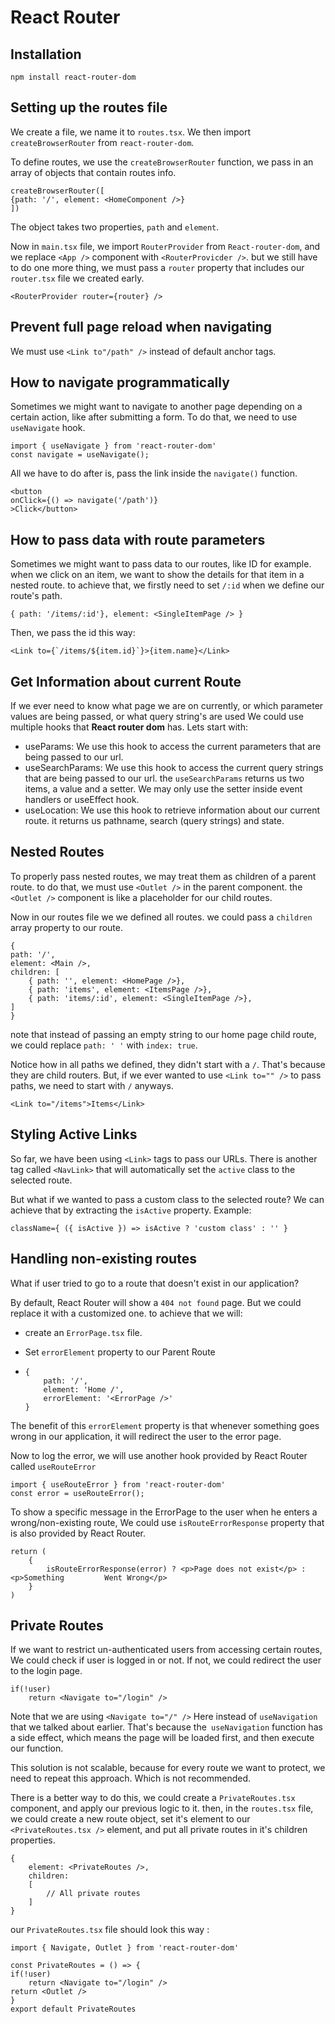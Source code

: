 # React Router

## Installation

```
npm install react-router-dom
```



## Setting up the routes file

We create a file, we name it to ```routes.tsx```. We then import ```createBrowserRouter``` from ```react-router-dom```.

To define routes, we use the ```createBrowserRouter``` function, we pass in an array of objects that contain routes info.

```react
createBrowserRouter([
{path: '/', element: <HomeComponent />}
])
```

The object takes two properties, ```path``` and ```element```. 

Now in ```main.tsx``` file, we import ```RouterProvider``` from ```React-router-dom```, and we replace ```<App />``` component with ```<RouterProvicder />```. but we still have to do one more thing, we must pass a ```router``` property that includes our ```router.tsx``` file we created early. 

```react
<RouterProvider router={router} />
```



## Prevent full page reload when navigating

We must use ```<Link to"/path" />``` instead of default anchor tags. 



## How to navigate programmatically 

Sometimes we might want to navigate to another page depending on a certain action, like after submitting a form. To do that, we need to use ```useNavigate``` hook.

```react
import { useNavigate } from 'react-router-dom'
const navigate = useNavigate();
```

All we have to do after is, pass the link inside the ```navigate()``` function.

```react
<button
onClick={() => navigate('/path')}
>Click</button>
```



## How to pass data with route parameters

Sometimes we might want to pass data to our routes, like ID for example. when we click on an item, we want to show the details for that item in a nested route. to achieve that, we firstly need to set ```/:id``` when we define our route's path.

```react
{ path: '/items/:id'}, element: <SingleItemPage /> }
```

Then, we pass the id this way:

```react
<Link to={`/items/${item.id}`}>{item.name}</Link>
```



## Get Information about current Route

If we ever need to know what page we are on currently, or which parameter values are being passed, or what query string's are used We could use multiple hooks that **React router dom** has. Lets start with:

- useParams: We use this hook to access the current parameters that are being passed to our url.
- useSearchParams: We use this hook to access the current query strings that are being passed to our url. the ```useSearchParams``` returns us two items, a value and a setter. We may only use the setter inside event handlers or useEffect hook.
- useLocation: We use this hook to retrieve information about our current route. it returns us pathname, search (query strings) and state.



## Nested Routes

To properly pass nested routes, we may treat them as children of a parent route. to do that, we must use ```<Outlet />``` in the parent component. the ```<Outlet />``` component is like a placeholder for our child routes.

Now in our routes file we we defined all routes. we could pass a ```children``` array property to our route.

```react
{ 
path: '/',
element: <Main />,
children: [
    { path: '', element: <HomePage />},
    { path: 'items', element: <ItemsPage />},
    { path: 'items/:id', element: <SingleItemPage />},
]
}
```

note that instead of passing an empty string to our home page child route, we could replace ```path: ' '``` with ```index: true```.

Notice how in all paths we defined, they didn't start with a ```/```. That's because they are child routers. But, if we ever wanted to use ```<Link to="" />``` to pass paths, we need to start with ```/``` anyways. 

```react
<Link to="/items">Items</Link>
```

 

## Styling Active Links

So far, we have been using ```<Link>``` tags to pass our URLs. There is another tag called ```<NavLink>``` that will automatically set the ```active``` class to the selected route. 

But what if we wanted to pass a custom class to the selected route? We can achieve that by extracting the ```isActive``` property. Example:

```react
className={ ({ isActive }) => isActive ? 'custom class' : '' }
```



## Handling non-existing routes

What if user tried to go to a route that doesn't exist in our application? 

By default, React Router will show a ```404 not found``` page. But we could replace it with a customized one. to achieve that we will: 

- create an ```ErrorPage.tsx``` file.

-   Set ```errorElement``` property to our Parent Route

  - ```react
    {
        path: '/',
        element: 'Home /',
        errorElement: '<ErrorPage />'
    }
    ```



The benefit of this ```errorElement``` property is that whenever something goes wrong in our application, it will redirect the user to the error page.

Now to log the error, we will use another hook provided by React Router called ```useRouteError```

```react
import { useRouteError } from 'react-router-dom'
const error = useRouteError();
```

To show a specific message in the ErrorPage to the user when he enters a wrong/non-existing route, We could use ```isRouteErrorResponse``` property that is also provided by React Router.

```react
return (
	{ 
        isRouteErrorResponse(error) ? <p>Page does not exist</p> : <p>Something 		Went Wrong</p>  
	}
)
```



## Private Routes

If we want to restrict un-authenticated users from accessing certain routes, We could check if user is logged in or not. If not, we could redirect the user to the login page.

```react
if(!user)
	return <Navigate to="/login" />
```

Note that we are using ```<Navigate to="/" />``` Here instead of ```useNavigation``` that we talked about earlier. That's because the``` useNavigation``` function has a side effect, which means the page will be loaded first, and then execute our function.

This solution is not scalable, because for every route we want to protect, we need to repeat this approach. Which is not recommended.

There is a better way to do this, we could create a ```PrivateRoutes.tsx``` component, and apply our previous logic to it. then, in the ```routes.tsx``` file, we could create a new route object, set it's element to our ```<PrivateRoutes.tsx />``` element, and put all private routes in it's children properties.

```react
{
	element: <PrivateRoutes />,
	children:
	[
		// All private routes
	]
}
```



our ```PrivateRoutes.tsx``` file should look this way :

```react
import { Navigate, Outlet } from 'react-router-dom'

const PrivateRoutes = () => {
if(!user)
	return <Navigate to="/login" />
return <Outlet />	
}
export default PrivateRoutes
```
